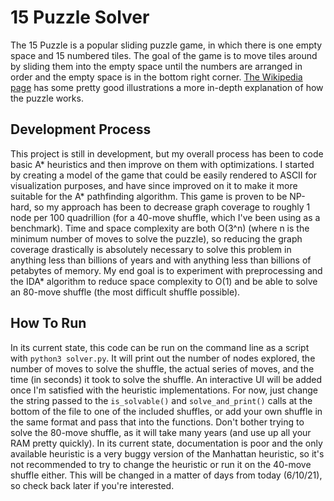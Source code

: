 # 15 Puzzle Solver

The 15 Puzzle is a popular sliding puzzle game, in which there is one empty space and 15 numbered tiles. The goal of the game is to move tiles around by sliding them into the empty space until the numbers are arranged in order and the empty space is in the bottom right corner. [The Wikipedia page](https://en.wikipedia.org/wiki/15_puzzle) has some pretty good illustrations a more in-depth explanation of how the puzzle works.

## Development Process
This project is still in development, but my overall process has been to code basic A* heuristics and then improve on them with optimizations. I started by creating a model of the game that could be easily rendered to ASCII for visualization purposes, and have since improved on it to make it more suitable for the A* pathfinding algorithm. This game is proven to be NP-hard, so my approach has been to decrease graph coverage to roughly 1 node per 100 quadrillion (for a 40-move shuffle, which I've been using as a benchmark). Time and space complexity are both O(3^n) (where n is the minimum number of moves to solve the puzzle), so reducing the graph coverage drastically is absolutely necessary to solve this problem in anything less than billions of years and with anything less than billions of petabytes of memory. My end goal is to experiment with preprocessing and the IDA* algorithm to reduce space complexity to O(1) and be able to solve an 80-move shuffle (the most difficult shuffle possible).

## How To Run
In its current state, this code can be run on the command line as a script with `python3 solver.py`. It will print out the number of nodes explored, the number of moves to solve the shuffle, the actual series of moves, and the time (in seconds) it took to solve the shuffle. An interactive UI will be added once I'm satisfied with the heuristic implementations. For now, just change the string passed to the `is_solvable()` and `solve_and_print()` calls at the bottom of the file to one of the included shuffles, or add your own shuffle in the same format and pass that into the functions. Don't bother trying to solve the 80-move shuffle, as it will take many years (and use up all your RAM pretty quickly). In its current state, documentation is poor and the only available heuristic is a very buggy version of the Manhattan heuristic, so it's not recommended to try to change the heuristic or run it on the 40-move shuffle either. This will be changed in a matter of days from today (6/10/21), so check back later if you're interested.